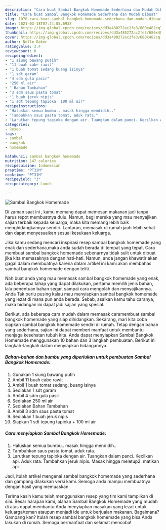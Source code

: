 ```yaml
---
description: "Cara buat Sambal Bangkok Homemade Sederhana dan Mudah Dibuat"
title: "Cara buat Sambal Bangkok Homemade Sederhana dan Mudah Dibuat"
slug: 1070-cara-buat-sambal-bangkok-homemade-sederhana-dan-mudah-dibuat
date: 2021-03-18T07:24:05.693Z
image: https://img-global.cpcdn.com/recipes/dd3a480272ac2fe3/680x482cq70/sambal-bangkok-homemade-foto-resep-utama.jpg
thumbnail: https://img-global.cpcdn.com/recipes/dd3a480272ac2fe3/680x482cq70/sambal-bangkok-homemade-foto-resep-utama.jpg
cover: https://img-global.cpcdn.com/recipes/dd3a480272ac2fe3/680x482cq70/sambal-bangkok-homemade-foto-resep-utama.jpg
author: Nelle Baker
ratingvalue: 3.4
reviewcount: 8
recipeingredient:
- "1 siung bawang putih"
- "11 buah cabe rawit"
- "1 buah tomat sedang buang isinya"
- "1 sdt garam"
- "4 sdm gula pasir"
- "250 ml air"
- " Bahan Tambahan"
- "3 sdm saus pasta tomat"
- "1 buah jeruk nipis"
- "1 sdt tepung tapioka  100 ml air"
recipeinstructions:
- "Haluskan semua bumbu.. masak hingga mendidih.."
- "Tambahkan saus pasta tomat, aduk rata."
- "Larutkan tepung tapioka dengan air. Tuangkan dalam panci. Kecilkan api. Aduk rata. Tambahkan jeruk nipis. Masak hingga meletup2. matikan api"
categories:
- Resep
tags:
- sambal
- bangkok
- homemade

katakunci: sambal bangkok homemade 
nutrition: 147 calories
recipecuisine: Indonesian
preptime: "PT32M"
cooktime: "PT31M"
recipeyield: "3"
recipecategory: Lunch

---
```



![Sambal Bangkok Homemade](https://img-global.cpcdn.com/recipes/dd3a480272ac2fe3/680x482cq70/sambal-bangkok-homemade-foto-resep-utama.jpg)

Di zaman  saat ini , kamu memang dapat memesan makanan jadi tanpa harus repot membuatnya dulu. Namun, bagi mereka yang mau menyajikan sajian terbaik kepada keluarga, maka kita memang lebih baik menghidangkannya sendiri. Lantaran, memasak di rumah jauh lebih sehat dan dapat menyesuaikan sesuai kesukaan keluarga.

Jika kamu sedang mencari inspirasi resep sambal bangkok homemade yang enak dan sederhana,maka anda sudah berada di tempat yang tepat. Cara membuat sambal bangkok homemade  sebenarnya tidak sulit untuk dibuat jika kita memasaknya dengan hati-hati. Namun, anda jangan khawatir akan gagal dalam membuatnya 
karena dalam artikel ini kami akan membahas sambal bangkok homemade dengan teliti.  



Nah buat anda yang mau memasak sambal bangkok homemade yang enak, ada beberapa tahap yang dapat dilakukan, pertama memilih jenis bahan, lalu penentuan bahan segar, sampai cara mengolah dan menyajikannya. Anda Tak perlu pusing kalau mau menyiapkan sambal bangkok homemade yang lezat di mana pun anda berada. Sebab, asalkan kamu  tahu caranya, maka hidangan ini dapat jadi sajian yang spesial.

Berikut, ada beberapa cara mudah dalam memasak caramembuat sambal bangkok homemade yang siap dihidangkan. Sekarang, mari kita coba siapkan sambal bangkok homemade sendiri di rumah. Tetap dengan bahan yang sederhana, sajian ini dapat memberi manfaat untuk membantu menjaga kesehatan tubuh kita. Anda dapat menyiapkan Sambal Bangkok Homemade menggunakan 10 bahan dan 3 langkah pembuatan. Berikut ini langkah-langkah dalam menyiapkan hidangannya.

<!--inarticleads1-->

##### Bahan-bahan dan bumbu yang diperlukan untuk pembuatan Sambal Bangkok Homemade:

1. Gunakan 1 siung bawang putih
1. Ambil 11 buah cabe rawit
1. Ambil 1 buah tomat sedang, buang isinya
1. Sediakan 1 sdt garam
1. Ambil 4 sdm gula pasir
1. Sediakan 250 ml air
1. Sediakan  Bahan Tambahan
1. Ambil 3 sdm saus pasta tomat
1. Sediakan 1 buah jeruk nipis
1. Siapkan 1 sdt tepung tapioka + 100 ml air




<!--inarticleads2-->

##### Cara menyiapkan Sambal Bangkok Homemade:

1. Haluskan semua bumbu.. masak hingga mendidih..
1. Tambahkan saus pasta tomat, aduk rata.
1. Larutkan tepung tapioka dengan air. Tuangkan dalam panci. Kecilkan api. Aduk rata. Tambahkan jeruk nipis. Masak hingga meletup2. matikan api




Jadi, itulah artikel mengenai  sambal bangkok homemade  yang sederhana dan gampang dilakukan versi kami. Semoga anda mampu membuatnya dengan hasil yang memuaskan. 

Terima kasih kamu telah menggunakan resep yang tim kami tampilkan di sini. Besar harapan kami, olahan  Sambal Bangkok Homemade yang mudah di atas dapat membantu Anda menyiapkan masakan yang lezat untuk keluarga/teman ataupun menjadi ide untuk berjualan makanan. Bagaimana? Gampang kan? Itulah resep sambal bangkok homemade yang bisa Anda lakukan di rumah. Semoga bermanfaat dan selamat mencoba!

